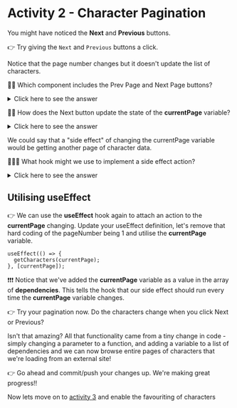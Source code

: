 # Activity 2 - Character Pagination

You might have noticed the **Next** and **Previous** buttons.

👉 Try giving the `Next` and `Previous` buttons a click.

Notice that the page number changes but it doesn't update the list of characters.

🙋🏻 Which component includes the Prev Page and Next Page buttons?

<details>
<summary>Click here to see the answer</summary>
<pre>
Navigation component
</pre>
</details>

🙋🏻 How does the Next button update the state of the **currentPage** variable?

<details>
<summary>Click here to see the answer</summary>
<pre>
You pass the setCurrentPage function down as a prop into the component.

The setCurrentPage function is provided by the useState hook and allows us to update the state of the currentPage variable.

</pre>
</details>

We could say that a "side effect" of changing the currentPage variable would be getting another page of character data.

🙋🏽‍♀️ What hook might we use to implement a side effect action?

<details>
<summary>Click here to see the answer</summary>
<pre>
The useEffect hook
</pre>
</details>

## Utilising useEffect

👉 We can use the **useEffect** hook again to attach an action to the **currentPage** changing. Update your useEffect definition, let's remove that hard coding of the pageNumber being 1 and utilise the **currentPage** variable.

```JSX
useEffect(() => {
  getCharacters(currentPage);
}, [currentPage]);
```

❗❗❗ Notice that we've added the **currentPage** variable as a value in the array of **dependencies**. This tells the hook that our side effect should run every time the **currentPage** variable changes.

👉 Try your pagination now. Do the characters change when you click Next or Previous?

Isn't that amazing? All that functionality came from a tiny change in code - simply changing a parameter to a function, and adding a variable to a list of dependencies and we can now browse entire pages of characters that we're loading from an external site!

👉 Go ahead and commit/push your changes up. We're making great progress!!

Now lets move on to [activity 3](./activity_3.md) and enable the favouriting of characters
